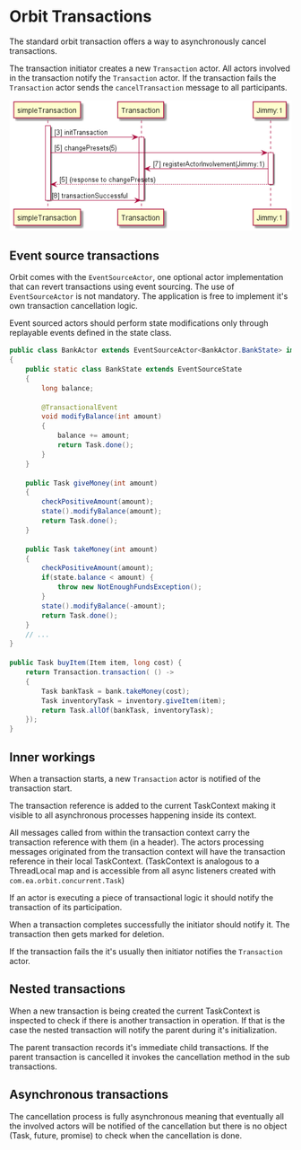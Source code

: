 Orbit Transactions
==================

The standard orbit transaction offers a way to asynchronously cancel transactions.

The transaction initiator creates a new `Transaction` actor.
All actors involved in the transaction notify the `Transaction` actor.
If the transaction fails the `Transaction` actor sends the `cancelTransaction` message to all participants.

![Successful Transaction](successfulTransaction.png)

Event source transactions
-------------------------

Orbit comes with the `EventSourceActor`, one optional actor implementation that can revert transactions using event sourcing.
The use of `EventSourceActor` is not mandatory. The application is free to implement it's own transaction cancellation logic. 

Event sourced actors should perform state modifications only through replayable events defined in the state class.

```java
public class BankActor extends EventSourceActor<BankActor.BankState> implements Bank 
{
	public static class BankState extends EventSourceState 
	{
		long balance;
		
		@TransactionalEvent
		void modifyBalance(int amount) 
		{
			balance += amount;
			return Task.done();
		}		
	}
	
	public Task giveMoney(int amount) 
	{
		checkPositiveAmount(amount);
		state().modifyBalance(amount);
		return Task.done();
	}

	public Task takeMoney(int amount) 
	{
		checkPositiveAmount(amount);
		if(state.balance < amount) { 
			throw new NotEnoughFundsException();
		}
		state().modifyBalance(-amount);
		return Task.done();
	}
	// ...
}

public Task buyItem(Item item, long cost) {
	return Transaction.transaction( () -> 
	{
		Task bankTask = bank.takeMoney(cost);
		Task inventoryTask = inventory.giveItem(item);
		return Task.allOf(bankTask, inventoryTask);
	});
}
```



Inner workings
--------------

When a transaction starts, a new `Transaction` actor is notified of the transaction start.

The transaction reference is added to the current TaskContext making it visible to all 
asynchronous processes happening inside its context.
 
All messages called from within the transaction context carry the transaction reference with them (in a header).
The actors processing messages originated from the transaction context will have the transaction reference in their local TaskContext.
(TaskContext is analogous to a ThreadLocal map and is accessible from all async listeners created with `com.ea.orbit.concurrent.Task`)

If an actor is executing a piece of transactional logic it should notify the transaction of its participation.

When a transaction completes successfully the initiator should notify it. The transaction then gets marked for deletion. 

If the transaction fails the it's usually then initiator notifies the `Transaction` actor. 


Nested transactions
-------------------

When a new transaction is being created the current TaskContext is inspected to check if there is another transaction
in operation. If that is the case the nested transaction will notify the parent during it's initialization.

The parent transaction records it's immediate child transactions. If the parent transaction is cancelled it invokes 
the cancellation method in the sub transactions.


Asynchronous transactions
----------------------------

The cancellation process is fully asynchronous meaning that eventually all the involved actors will 
be notified of the cancellation but there is no object (Task, future, promise) 
to check when the cancellation is done.   


